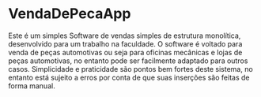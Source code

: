 # VendaDePecaApp
Este é um simples Software de vendas simples de estrutura monolítica, desenvolvido para um trabalho na faculdade.
O software é voltado para venda de peças automotivas ou seja para oficinas mecânicas e lojas de peças automotivas, no entanto pode ser facilmente adaptado para outros casos.
Simplicidade e praticidade são pontos bem fortes deste sistema, no entanto está sujeito a erros por conta de que suas inserções são feitas de forma manual.

